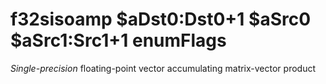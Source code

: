 # f32sisoamp $aDst0:Dst0+1 $aSrc0 $aSrc1:Src1+1 enumFlags

*Single-precision* floating-point vector accumulating matrix-vector
product
